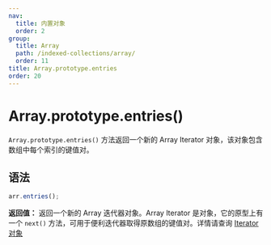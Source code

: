```yaml
---
nav:
  title: 内置对象
  order: 2
group:
  title: Array
  path: /indexed-collections/array/
  order: 11
title: Array.prototype.entries
order: 20
---
```


# Array.prototype.entries()

`Array.prototype.entries()` 方法返回一个新的 Array Iterator 对象，该对象包含数组中每个索引的键值对。

## 语法

```js
arr.entries();
```

**返回值：** 返回一个新的 Array 迭代器对象。Array Iterator 是对象，它的原型上有一个 `next()` 方法，可用于便利迭代器取得原数组的键值对。详情请查询 [Iterator 对象](../../../../control-abstraction-objects/iterator-objects/iterator.md)
